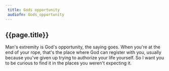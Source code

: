 ```yaml
---
 title: Gods opportunity
 audiofn: Gods_opportunity
---
```


## {{page.title}}

Man's extremity is God's opportunity, the saying goes. When you're at
the end of your rope, that's the place where God can register with you,
usually because you've given up trying to authorize your life yourself.
So I want you to be curious to find it in the places you weren't
expecting it.

